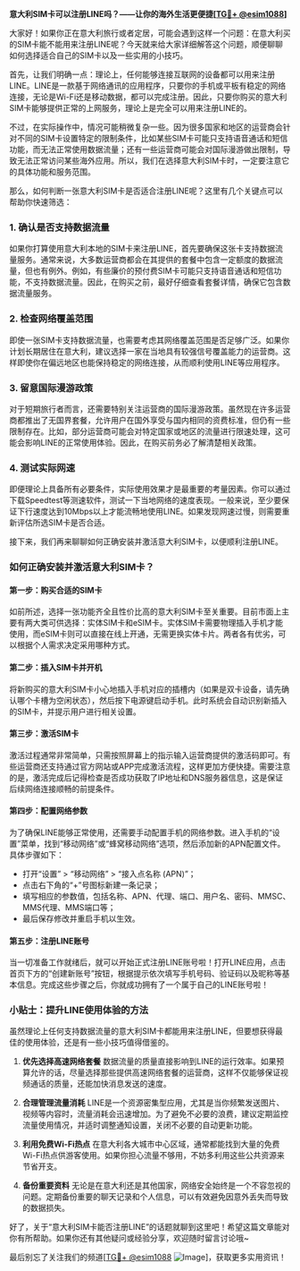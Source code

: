 **意大利SIM卡可以注册LINE吗？——让你的海外生活更便捷[[TG💪+ @esim1088](https://t.me/s/esim1088)]**

大家好！如果你正在意大利旅行或者定居，可能会遇到这样一个问题：在意大利买的SIM卡能不能用来注册LINE呢？今天就来给大家详细解答这个问题，顺便聊聊如何选择适合自己的SIM卡以及一些实用的小技巧。

首先，让我们明确一点：理论上，任何能够连接互联网的设备都可以用来注册LINE。LINE是一款基于网络通讯的应用程序，只要你的手机或平板有稳定的网络连接，无论是Wi-Fi还是移动数据，都可以完成注册。因此，只要你购买的意大利SIM卡能够提供正常的上网服务，理论上是完全可以用来注册LINE的。

不过，在实际操作中，情况可能稍微复杂一些。因为很多国家和地区的运营商会针对不同的SIM卡设置特定的限制条件，比如某些SIM卡可能只支持语音通话和短信功能，而无法正常使用数据流量；还有一些运营商可能会对国际漫游做出限制，导致无法正常访问某些海外应用。所以，我们在选择意大利SIM卡时，一定要注意它的具体功能和服务范围。

那么，如何判断一张意大利SIM卡是否适合注册LINE呢？这里有几个关键点可以帮助你快速筛选：

### 1. **确认是否支持数据流量**
   如果你打算使用意大利本地的SIM卡来注册LINE，首先要确保这张卡支持数据流量服务。通常来说，大多数运营商都会在其提供的套餐中包含一定额度的数据流量，但也有例外。例如，有些廉价的预付费SIM卡可能只支持语音通话和短信功能，不支持数据流量。因此，在购买之前，最好仔细查看套餐详情，确保它包含数据流量服务。

### 2. **检查网络覆盖范围**
   即使一张SIM卡支持数据流量，也需要考虑其网络覆盖范围是否足够广泛。如果你计划长期居住在意大利，建议选择一家在当地具有较强信号覆盖能力的运营商。这样即使你在偏远地区也能保持稳定的网络连接，从而顺利使用LINE等应用程序。

### 3. **留意国际漫游政策**
   对于短期旅行者而言，还需要特别关注运营商的国际漫游政策。虽然现在许多运营商都推出了无国界套餐，允许用户在国外享受与国内相同的资费标准，但仍有一些限制存在。比如，部分运营商可能会对特定国家或地区的流量进行限速处理，这可能会影响LINE的正常使用体验。因此，在购买前务必了解清楚相关政策。

### 4. **测试实际网速**
   即便理论上具备所有必要条件，实际使用效果才是最重要的考量因素。你可以通过下载Speedtest等测速软件，测试一下当地网络的速度表现。一般来说，至少要保证下行速度达到10Mbps以上才能流畅地使用LINE。如果发现网速过慢，则需要重新评估所选SIM卡是否合适。

接下来，我们再来聊聊如何正确安装并激活意大利SIM卡，以便顺利注册LINE。

### 如何正确安装并激活意大利SIM卡？

#### 第一步：购买合适的SIM卡
如前所述，选择一张功能齐全且性价比高的意大利SIM卡至关重要。目前市面上主要有两大类可供选择：实体SIM卡和eSIM卡。实体SIM卡需要物理插入手机才能使用，而eSIM卡则可以直接在线上开通，无需更换实体卡片。两者各有优劣，可以根据个人需求决定采用哪种方式。

#### 第二步：插入SIM卡并开机
将新购买的意大利SIM卡小心地插入手机对应的插槽内（如果是双卡设备，请先确认哪个卡槽为空闲状态），然后按下电源键启动手机。此时系统会自动识别新插入的SIM卡，并提示用户进行相关设置。

#### 第三步：激活SIM卡
激活过程通常非常简单，只需按照屏幕上的指示输入运营商提供的激活码即可。有些运营商还支持通过官方网站或APP完成激活流程，这样更加方便快捷。需要注意的是，激活完成后记得检查是否成功获取了IP地址和DNS服务器信息，这是保证后续网络连接顺畅的前提条件。

#### 第四步：配置网络参数
为了确保LINE能够正常使用，还需要手动配置手机的网络参数。进入手机的“设置”菜单，找到“移动网络”或“蜂窝移动网络”选项，然后添加新的APN配置文件。具体步骤如下：
- 打开“设置” > “移动网络” > “接入点名称 (APN)”；
- 点击右下角的“+”号图标新建一条记录；
- 填写相应的参数值，包括名称、APN、代理、端口、用户名、密码、MMSC、MMS代理、MMS端口等；
- 最后保存修改并重启手机以生效。

#### 第五步：注册LINE账号
当一切准备工作就绪后，就可以开始正式注册LINE账号啦！打开LINE应用，点击首页下方的“创建新账号”按钮，根据提示依次填写手机号码、验证码以及昵称等基本信息。完成这些步骤之后，你就成功拥有了一个属于自己的LINE账号啦！

### 小贴士：提升LINE使用体验的方法

虽然理论上任何支持数据流量的意大利SIM卡都能用来注册LINE，但要想获得最佳的使用体验，还是有一些小技巧值得借鉴的。

1. **优先选择高速网络套餐**
   数据流量的质量直接影响到LINE的运行效率。如果预算允许的话，尽量选择那些提供高速网络套餐的运营商，这样不仅能够保证视频通话的质量，还能加快消息发送的速度。

2. **合理管理流量消耗**
   LINE是一个资源密集型应用，尤其是当你频繁发送图片、视频等内容时，流量消耗会迅速增加。为了避免不必要的浪费，建议定期监控流量使用情况，并适时调整通知设置，关闭不必要的自动更新功能。

3. **利用免费Wi-Fi热点**
   在意大利各大城市中心区域，通常都能找到大量的免费Wi-Fi热点供游客使用。如果你担心流量不够用，不妨多利用这些公共资源来节省开支。

4. **备份重要资料**
   无论是在意大利还是其他国家，网络安全始终是一个不容忽视的问题。定期备份重要的聊天记录和个人信息，可以有效避免因意外丢失而导致的数据损失。

好了，关于“意大利SIM卡能否注册LINE”的话题就聊到这里吧！希望这篇文章能对你有所帮助。如果你还有其他疑问或经验分享，欢迎随时留言讨论哦~

最后别忘了关注我们的频道[[TG💪+ @esim1088](https://t.me/s/esim1088) ![Image](https://i.postimg.cc/4NQfJmqS/Snipaste-2025-05-13-00-14-12.png)]，获取更多实用资讯！